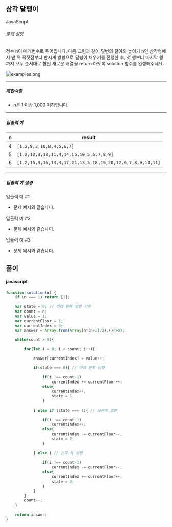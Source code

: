 ## 삼각 달팽이

JavaScript

###### 문제 설명

정수 n이 매개변수로 주어집니다. 다음 그림과 같이 밑변의 길이와 높이가 n인 삼각형에서 맨 위 꼭짓점부터 반시계 방향으로 달팽이 채우기를 진행한 후, 첫 행부터 마지막 행까지 모두 순서대로 합친 새로운 배열을 return 하도록 solution 함수를 완성해주세요.

![examples.png](https://grepp-programmers.s3.ap-northeast-2.amazonaws.com/files/production/e1e53b93-dcdf-446f-b47f-e8ec1292a5e0/examples.png)

* * * * *

##### 제한사항

-   n은 1 이상 1,000 이하입니다.

* * * * *

##### 입출력 예

| n | result |
| --- | --- |
| 4 | `[1,2,9,3,10,8,4,5,6,7]` |
| 5 | `[1,2,12,3,13,11,4,14,15,10,5,6,7,8,9]` |
| 6 | `[1,2,15,3,16,14,4,17,21,13,5,18,19,20,12,6,7,8,9,10,11]` |

* * * * *

##### 입출력 예 설명

입출력 예 #1

-   문제 예시와 같습니다.

입출력 예 #2

-   문제 예시와 같습니다.

입출력 예 #3

-   문제 예시와 같습니다.

## 풀이

#### javascript
```javascript
function solution(n) {
    if (n === 1) return [1];
    
    var state = 0; // 아래 왼쪽 방향 시작
    var count = n;
    var value = 1;
    var currentFloor = 1;
    var currentIndex = 0;
    var answer = Array.from(Array(n*(n+1)/2),()=>0);

    while(count > 0){
        
        for(let i = 0; i < count; i++){

            answer[currentIndex] = value++;

            if(state === 0){ // 아래 왼쪽 방향
                
                if(i !== count-1)
                    currentIndex += currentFloor++;
                else{
                    currentIndex++;
                    state = 1;
                }
                
            } else if (state === 1){ // 오른쪽 방향
            
                if(i !== count-1)
                    currentIndex++;
                else{
                    currentIndex -= currentFloor--;
                    state = 2;
                }
                
            } else { // 왼쪽 위 방향
                
                if(i !== count-1)
                    currentIndex -= currentFloor--;
                else{
                    currentIndex += currentFloor++;
                    state = 0;
                }
            }
        }
        count--;
    }
    
    return answer;
}
```
